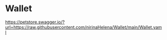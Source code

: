 # Wallet

https://petstore.swagger.io/?url=https://raw.githubusercontent.com/nirinaHelena/Wallet/main/Wallet.yaml
